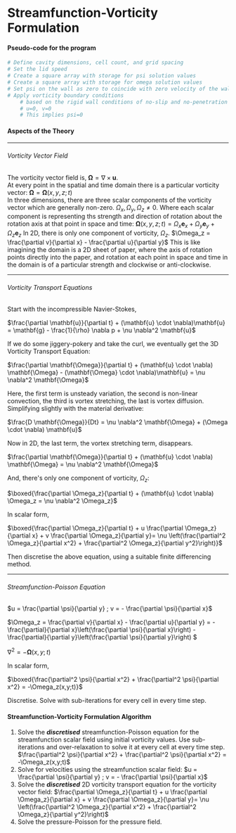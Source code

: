 Streamfunction-Vorticity Formulation
====================================

#### Pseudo-code for the program
```python
# Define cavity dimensions, cell count, and grid spacing
# Set the lid speed
# Create a square array with storage for psi solution values
# Create a square array with storage for omega solution values
# Set psi on the wall as zero to coincide with zero velocity of the walls
# Apply vorticity boundary conditions 
    # based on the rigid wall conditions of no-slip and no-penetration
    # u=0, v=0
    # This implies psi=0
```

#### Aspects of the Theory

------------------------------------------

###### Vorticity Vector Field
The vorticity vector field is,
$\mathbf{\Omega} = \nabla \times \mathbf{u}$.\
At every point in the spatial and time domain there is a particular vorticity vector:
$\mathbf{\Omega} = \mathbf{\Omega}(x,y,z;t)$\
In three dimensions, there are three scalar components of the vorticity vector which are generally non-zero.
$\Omega_x, \Omega_y, \Omega_z \ne 0$.
Where each scalar component is representing ths strength and direction of rotation about the rotation axis at that point in space and time:
$\mathbf{\Omega}(x,y,z;t) = \Omega_x \mathbf{e}_x + \Omega_y \mathbf{e}_y + \Omega_z \mathbf{e}_z$ 
In 2D, there is only one component of vorticity, $\Omega_z$.
$\Omega_z = \frac{\partial v}{\partial x} - \frac{\partial u}{\partial y}$
This is like imagining the domain is a 2D sheet of paper, where the axis of rotation points directly into the paper, and rotation at each point in space and time in the domain is of a particular strength and clockwise or anti-clockwise.

-----------------------------------------

###### Vorticity Transport Equations

Start with the incompressible Navier-Stokes,

$\frac{\partial \mathbf{u}}{\partial t} + (\mathbf{u} \cdot \nabla)\mathbf{u} = \mathbf{g} - \frac{1}{\rho} \nabla p + \nu \nabla^2 \mathbf{u}$

If we do some jiggery-pokery and take the curl, we eventually get the 3D Vorticity Transport Equation:

$\frac{\partial \mathbf{\Omega}}{\partial t} + (\mathbf{u} \cdot \nabla) \mathbf{\Omega} - (\mathbf{\Omega} \cdot \nabla)\mathbf{u} = \nu \nabla^2 \mathbf{\Omega}$

Here, the first term is unsteady variation, the second is non-linear convection, the third is vortex stretching, the last is vortex diffusion. Simplifying slightly with the material derivative:

$\frac{D \mathbf{\Omega}}{Dt} = \nu \nabla^2 \mathbf{\Omega} + (\Omega \cdot \nabla) \mathbf{u}$

Now in 2D, the last term, the vortex stretching term, disappears.

$\frac{\partial \mathbf{\Omega}}{\partial t} + (\mathbf{u} \cdot \nabla) \mathbf{\Omega} = \nu \nabla^2 \mathbf{\Omega}$

And, there's only one component of vorticity, $\Omega_z$:

$\boxed{\frac{\partial \Omega_z}{\partial t} + (\mathbf{u} \cdot \nabla) \Omega_z = \nu \nabla^2 \Omega_z}$

In scalar form,

$\boxed{\frac{\partial \Omega_z}{\partial t} + u \frac{\partial \Omega_z}{\partial x} + v \frac{\partial \Omega_z}{\partial y}= \nu \left(\frac{\partial^2 \Omega_z}{\partial x^2} + \frac{\partial^2 \Omega_z}{\partial y^2}\right)}$

Then discretise the above equation, using a suitable finite differencing method.

-------------------------------

###### Streamfunction-Poisson Equation

$u = \frac{\partial \psi}{\partial y} ; v = - \frac{\partial \psi}{\partial x}$

$\Omega_z = \frac{\partial v}{\partial x} - \frac{\partial u}{\partial y} = -\frac{\partial}{\partial x}\left(\frac{\partial \psi}{\partial x}\right) - \frac{\partial}{\partial y}\left(\frac{\partial \psi}{\partial y}\right) $

$\nabla^2 = -{\mathbf{\Omega}(x,y;t)}$

In scalar form,

$\boxed{\frac{\partial^2 \psi}{\partial x^2} + \frac{\partial^2 \psi}{\partial x^2} = -\Omega_z(x,y;t)}$

Discretise. Solve with sub-iterations for every cell in every time step.

#### Streamfunction-Vorticity Formulation Algorithm

1. Solve the _**discretised**_ streamfunction-Poisson equation for the streamfunction scalar field using initial vorticity values. Use sub-iterations and over-relaxation to solve it at every cell at every time step.
$\frac{\partial^2 \psi}{\partial x^2} + \frac{\partial^2 \psi}{\partial x^2} = -\Omega_z(x,y;t)$
2. Solve for velocities using the streamfunction scalar field:
$u = \frac{\partial \psi}{\partial y} ; v = - \frac{\partial \psi}{\partial x}$
3. Solve the _**discretised**_ 2D vorticity transport equation for the vorticity vector field:
$\frac{\partial \Omega_z}{\partial t} + u \frac{\partial \Omega_z}{\partial x} + v \frac{\partial \Omega_z}{\partial y}= \nu \left(\frac{\partial^2 \Omega_z}{\partial x^2} + \frac{\partial^2 \Omega_z}{\partial y^2}\right)$
4. Solve the pressure-Poisson for the pressure field.



